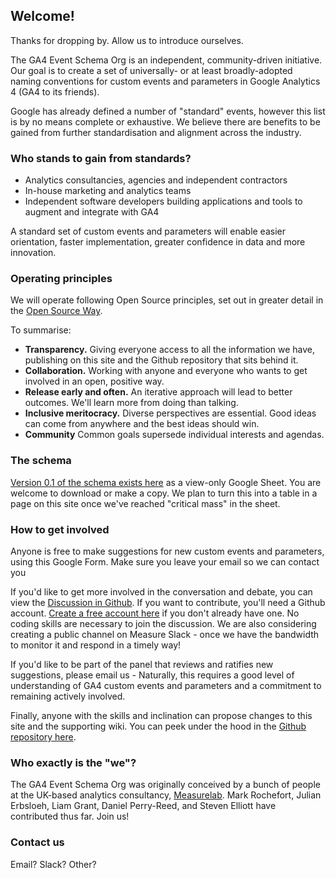 ## Welcome!

Thanks for dropping by. Allow us to introduce ourselves.

The GA4 Event Schema Org is an independent, community-driven initiative. Our goal is to create a set of universally- or at least broadly-adopted naming conventions for custom events and parameters in Google Analytics 4 (GA4 to its friends).

Google has already defined a number of "standard" events, however this list is by no means complete or exhaustive. We believe there are benefits to be gained from further standardisation and alignment across the industry.

### Who stands to gain from standards?

* Analytics consultancies, agencies and independent contractors
* In-house marketing and analytics teams
* Independent software developers building applications and tools to augment and integrate with GA4

A standard set of custom events and parameters will enable easier orientation, faster implementation, greater confidence in data and more innovation.

### Operating principles

We will operate following Open Source principles, set out in greater detail in the [Open Source Way](https://opensource.com/open-source-way).

To summarise:
* **Transparency.** Giving everyone access to all the information we have, publishing on this site and the Github repository that sits behind it.
* **Collaboration.** Working with anyone and everyone who wants to get involved in an open, positive way.
* **Release early and often.** An iterative approach will lead to better outcomes. We'll learn more from doing than talking.
* **Inclusive meritocracy.** Diverse perspectives are essential. Good ideas can come from anywhere and the best ideas should win. 
* **Community** Common goals supersede individual interests and agendas.

### The schema
[Version 0.1 of the schema exists here](https://docs.google.com/spreadsheets/d/1ekAwEi_jgztQRYzkZ8y5mCPlt0e139fHvQxdpdQfSZU/edit#gid=0) as a view-only Google Sheet. You are welcome to download or make a copy. We plan to turn this into a table in a page on this site once we've reached "critical mass" in the sheet.

### How to get involved
Anyone is free to make suggestions for new custom events and parameters, using this Google Form. Make sure you leave your email so we can contact you 

If you'd like to get more involved in the conversation and debate, you can view the [Discussion in Github](https://github.com/Measurelab/GA4EventSchema/discussions). If you want to contribute, you'll need a Github account. [Create a free account here](https://github.com/join?source=comment-repo) if you don't already have one. No coding skills are necessary to join the discussion.
We are also considering creating a public channel on Measure Slack - once we have the bandwidth to monitor it and respond in a timely way!

If you'd like to be part of the panel that reviews and ratifies new suggestions, please email us  - Naturally, this requires a good level of understanding of GA4 custom events and parameters and a commitment to remaining actively involved.

Finally, anyone with the skills and inclination can propose changes to this site and the supporting wiki. You can peek under the hood in the [Github repository here](https://github.com/Measurelab/GA4EventSchema).

### Who exactly is the "we"?
The GA4 Event Schema Org was originally conceived by a bunch of people at the UK-based analytics consultancy, [Measurelab](https://www.measurelab.co.uk). Mark Rochefort, Julian Erbsloeh, Liam Grant, Daniel Perry-Reed, and Steven Elliott have contributed thus far. Join us!

### Contact us
Email?
Slack?
Other?

